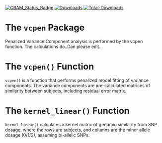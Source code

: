 [![CRAM_Status_Badge](http://www.r-pkg.org/badges/version/vcpen)](https://CRAN.R-project.org/package=vcpen)
[![Downloads](http://cranlogs.r-pkg.org/badges/vcpen)](https://CRAN.R-project.org/package=vcpen)
[![Total-Downloads](https://cranlogs.r-pkg.org/badges/grand-total/vcpen)](https://CRAN.R-project.org/package=vcpen)

# The `vcpen` Package
Penalized Variance Component analysis is performed by the vcpen function. The calculations do..Dan please edit...


# The `vcpen()` Function

`vcpen()` is a function that performs penalized model fitting of variance components. The variance components are pre-calculated matrices of similarity between subjects, including residual error matrix.

# The `kernel_linear()` Function

`kernel_linear()` calculates a kernel matrix of genomic similarity from SNP dosage, where the rows are subjects, and columns are the minor allele dosage (0/1/2), assuming bi-allelic SNPs.
